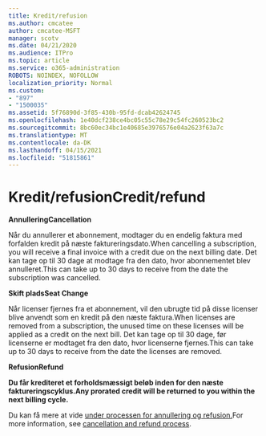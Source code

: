 ```yaml
---
title: Kredit/refusion
ms.author: cmcatee
author: cmcatee-MSFT
manager: scotv
ms.date: 04/21/2020
ms.audience: ITPro
ms.topic: article
ms.service: o365-administration
ROBOTS: NOINDEX, NOFOLLOW
localization_priority: Normal
ms.custom:
- "897"
- "1500035"
ms.assetid: 5f76890d-3f85-430b-95fd-dcab42624745
ms.openlocfilehash: 1e40dcf238ce4bc05c55c78e29c54fc260523bc2
ms.sourcegitcommit: 8bc60ec34bc1e40685e3976576e04a2623f63a7c
ms.translationtype: MT
ms.contentlocale: da-DK
ms.lasthandoff: 04/15/2021
ms.locfileid: "51815861"
---
```

# <a name="creditrefund"></a><span data-ttu-id="e1ace-102">Kredit/refusion</span><span class="sxs-lookup"><span data-stu-id="e1ace-102">Credit/refund</span></span>

<span data-ttu-id="e1ace-103">**Annullering**</span><span class="sxs-lookup"><span data-stu-id="e1ace-103">**Cancellation**</span></span>
  
<span data-ttu-id="e1ace-104">Når du annullerer et abonnement, modtager du en endelig faktura med forfalden kredit på næste faktureringsdato.</span><span class="sxs-lookup"><span data-stu-id="e1ace-104">When cancelling a subscription, you will receive a final invoice with a credit due on the next billing date.</span></span> <span data-ttu-id="e1ace-105">Det kan tage op til 30 dage at modtage fra den dato, hvor abonnementet blev annulleret.</span><span class="sxs-lookup"><span data-stu-id="e1ace-105">This can take up to 30 days to receive from the date the subscription was cancelled.</span></span>
  
<span data-ttu-id="e1ace-106">**Skift plads**</span><span class="sxs-lookup"><span data-stu-id="e1ace-106">**Seat Change**</span></span>
  
<span data-ttu-id="e1ace-107">Når licenser fjernes fra et abonnement, vil den ubrugte tid på disse licenser blive anvendt som en kredit på den næste faktura.</span><span class="sxs-lookup"><span data-stu-id="e1ace-107">When licenses are removed from a subscription, the unused time on these licenses will be applied as a credit on the next bill.</span></span> <span data-ttu-id="e1ace-108">Det kan tage op til 30 dage, før licenserne er modtaget fra den dato, hvor licenserne fjernes.</span><span class="sxs-lookup"><span data-stu-id="e1ace-108">This can take up to 30 days to receive from the date the licenses are removed.</span></span>

<span data-ttu-id="e1ace-109">**Refusion**</span><span class="sxs-lookup"><span data-stu-id="e1ace-109">**Refund**</span></span>

<span data-ttu-id="e1ace-110">**Du får krediteret et forholdsmæssigt beløb inden for den næste faktureringscyklus.**</span><span class="sxs-lookup"><span data-stu-id="e1ace-110">**Any prorated credit will be returned to you within the next billing cycle.**</span></span>

<span data-ttu-id="e1ace-111">Du kan få mere at vide [under processen for annullering og refusion.](https://docs.microsoft.com/microsoft-365/commerce/subscriptions/cancel-your-subscription?view=o365-worldwide)</span><span class="sxs-lookup"><span data-stu-id="e1ace-111">For more information, see [cancellation and refund process](https://docs.microsoft.com/microsoft-365/commerce/subscriptions/cancel-your-subscription?view=o365-worldwide).</span></span> 
